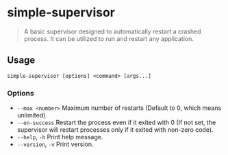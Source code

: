 # simple-supervisor

> A basic supervisor designed to automatically restart a crashed process. It can be utilized to run and restart any application.

## Usage

```
simple-supervisor [options] <command> [args...]
```

### Options

- `--max <number>`	Maximum number of restarts (Default to 0, which means unlimited).
- `--on-success`	Restart the process even if it exited with 0 (If not set, the supervisor will restart processes only if it exited with non-zero code).
- `--help`, `-h`	Print help message.
- `--version`, `-v`	Print version.
